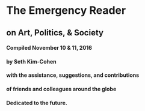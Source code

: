 # The Emergency Reader
## on Art, Politics, & Society

#### Compiled November 10 & 11, 2016
#### by Seth Kim-Cohen
#### with the assistance, suggestions, and contributions
#### of friends and colleagues around the globe
#### Dedicated to the future.
